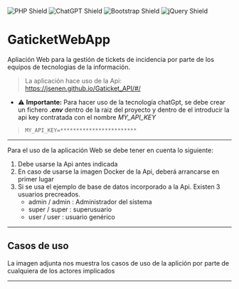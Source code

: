 ![PHP Shield](https://img.shields.io/badge/PHP-777BB4?style=for-the-badge&logo=php&logoColor=white)
![ChatGPT Shield](https://img.shields.io/badge/ChatGPT-00BFFF?style=for-the-badge&logo=chatbot&logoColor=white)
![Bootstrap Shield](https://img.shields.io/badge/Bootstrap-7952B3?style=for-the-badge&logo=bootstrap&logoColor=white)
![jQuery Shield](https://img.shields.io/badge/jQuery-0769AD?style=for-the-badge&logo=jquery&logoColor=white)


# GaticketWebApp 

Apliación Web para la gestión de tickets de incidencia por parte de los equipos de tecnologias de la información.

> La aplicación hace uso de la Api:
>https://jsenen.github.io/Gaticket_API/#/

- :warning: **Importante:** Para hacer uso de la tecnología chatGpt, se debe crear un fichero _**.env**_ dentro de la raiz del proyecto y dentro de el introducir la api key contratada con el nombre *MY_API_KEY*
> ```
> MY_API_KEY=************************
>```
***
Para el uso de la aplicación Web se debe tener en cuenta lo siguiente:
1. Debe usarse la Api antes indicada
2. En caso de usarse la imagen Docker de la Api, deberá arrancarse en primer lugar
3. Si se usa el ejemplo de base de datos incorporado a la Api. Existen 3 usuarios precreados.
    - admin / admin : Administrador del sistema
    - super / super : superusuario
    - user / user : usuario genérico

***
## Casos de uso

La imagen adjunta nos muestra los casos de uso de la aplición por parte de cualquiera de los actores implicados

***






